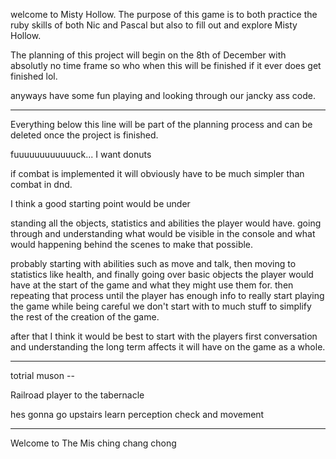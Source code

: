welcome to Misty Hollow.
The purpose of this game is to both practice the ruby skills of both
Nic and Pascal but also to fill out and explore Misty Hollow.

The planning of this project  will begin on the 8th of December with
absolutly no time frame so who when this will be finished if it ever does
get finished lol.

anyways have some fun playing and looking through our jancky ass code.


____________________________________________
Everything below this line will be part of the planning process and
can be deleted once the project is finished.

fuuuuuuuuuuuuck... I want donuts


if combat is implemented it will obviously have to be much simpler than
combat in dnd.

I think a good starting point would be under

standing all the objects,
statistics and abilities the player would have. going through and understanding what would be visible in the console and what would happening
behind the scenes to make that possible.

probably starting with abilities such as move and talk, then moving to
statistics like health, and finally going over basic objects the player would
have at the start of the game and what they might use them for.
then repeating that process until the player has enough info to
really start playing the game while being careful we don't start with
to much stuff to simplify the rest of the creation of the game.

after that I think it would be best to start with the players first
conversation and understanding the long term affects it will have on
the game as a whole.

------------------------------------------------------------------------
totrial muson --

Railroad player to the tabernacle

hes gonna go upstairs learn perception check and movement

















------------------------------------------------------------------------
Welcome to The Mis
ching chang chong
